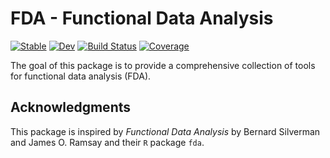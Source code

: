 # FDA - Functional Data Analysis

[![Stable](https://img.shields.io/badge/docs-stable-blue.svg)](https://xieyj17.github.io/FDA.jl/stable)
[![Dev](https://img.shields.io/badge/docs-dev-blue.svg)](https://xieyj17.github.io/FDA.jl/dev)
[![Build Status](https://travis-ci.com/xieyj17/FDA.jl.svg?branch=master)](https://travis-ci.com/xieyj17/FDA.jl)
[![Coverage](https://codecov.io/gh/xieyj17/FDA.jl/branch/master/graph/badge.svg)](https://codecov.io/gh/xieyj17/FDA.jl)


The goal of this package is to provide a comprehensive collection of tools for functional data analysis (FDA).


## Acknowledgments

This package is inspired by *Functional Data Analysis* by Bernard Silverman and James O. Ramsay and their `R` package `fda`.
